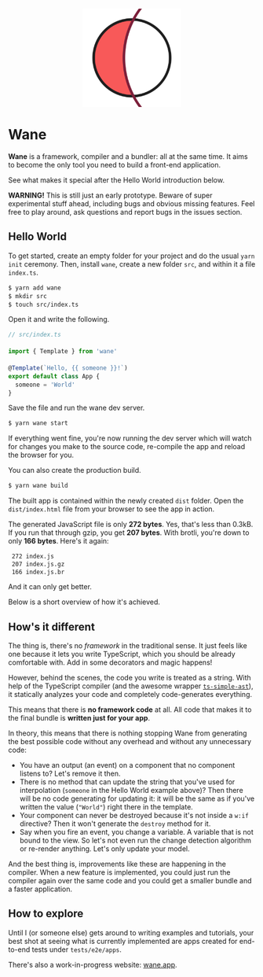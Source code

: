 <p align=center>
  <img align=center src="logo.svg" alt=Wane width=200>
</p>

# Wane

**Wane** is a framework, compiler and a bundler: all at the same time.
It aims to become the only tool you need to build a front-end application.

See what makes it special after the Hello World introduction below.

**WARNING!** This is still just an early prototype.
Beware of super experimental stuff ahead, including bugs and obvious missing features.
Feel free to play around, ask questions and report bugs in the issues section.

## Hello World

To get started, create an empty folder for your project and do the usual `yarn init` ceremony.
Then, install `wane`, create a new folder `src`, and within it a file `index.ts`.

```bash
$ yarn add wane
$ mkdir src
$ touch src/index.ts
```

Open it and write the following.

```typescript
// src/index.ts

import { Template } from 'wane'

@Template(`Hello, {{ someone }}!`)
export default class App {
  someone = 'World'
}
```

Save the file and run the wane dev server.

```bash
$ yarn wane start
```

If everything went fine, you're now running the dev server
which will watch for changes you make to the source code,
re-compile the app and reload the browser for you.

You can also create the production build.

```bash
$ yarn wane build
```

The built app is contained within the newly created `dist` folder.
Open the `dist/index.html` file from your browser to see the app in action.

The generated JavaScript file is only **272 bytes**.
Yes, that's less than 0.3kB. 
If you run that through gzip, you get **207 bytes**.
With brotli, you're down to only **166 bytes**.
Here's it again: 

```text
 272 index.js
 207 index.js.gz
 166 index.js.br
``` 

And it can only get better.

Below is a short overview of how it's achieved.

## How's it different

The thing is, there's no _framework_ in the traditional sense.
It just feels like one because it lets you write TypeScript, which you should be already comfortable with.
Add in some decorators and magic happens!

However, behind the scenes, the code you write is treated as a string.
With help of the TypeScript compiler (and the awesome wrapper [`ts-simple-ast`](https://github.com/dsherret/ts-simple-ast)), it statically analyzes your code and completely code-generates everything.

This means that there is **no framework code** at all. 
All code that makes it to the final bundle is **written just for your app**.

In theory, this means that there is nothing stopping Wane from generating the best possible code without any overhead and without any unnecessary code:

- You have an output (an event) on a component that no component listens to? Let's remove it then.
- There is no method that can update the string that you've used for interpolation (`someone` in the Hello World example above)? Then there will be no code generating for updating it: it will be the same as if you've written the value (`"World"`) right there in the template.
- Your component can never be destroyed because it's not inside a `w:if` directive? Then it won't generate the `destroy` method for it.
- Say when you fire an event, you change a variable. A variable that is not bound to the view. So let's not even run the change detection algorithm or re-render anything. Let's only update your model. 

And the best thing is, improvements like these are happening in the compiler.
When a new feature is implemented, you could just run the compiler again over the same code and you could get a smaller bundle and a faster application.

## How to explore

Until I (or someone else) gets around to writing examples and tutorials, your best shot at seeing what is currently implemented are apps created for end-to-end tests under `tests/e2e/apps`.

There's also a work-in-progress website: [wane.app](https://www.wane.app).
